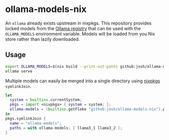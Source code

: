 # ollama-models-nix

An `ollama` already exists upstream in nixpkgs. This repository provides locked models from the [Ollama registry](https://ollama.com/search) that can be used with the `OLLAMA_MODELS` environment variable. Models will be loaded from you Nix store rather than lazily downloaded.

## Usage

```sh
export OLLAMA_MODELS=$(nix build --print-out-paths github:josh/ollama-models-nix#llama3_2.3b)
ollama serve
```

Multiple models can easily be merged into a single directory using [nixpkgs](https://github.com/NixOS/nixpkgs) `symlinkJoin`.

```nix
let
  system = builtins.currentSystem;
  pkgs = import <nixpkgs> { system = system; };
  ollama-models = (builtins.getFlake "github:josh/ollama-models-nix").packages.${system};
in
pkgs.symlinkJoin {
  name = "ollama-models";
  paths = with ollama-models; [ llama3_1 llama3_2 ];
}
```
